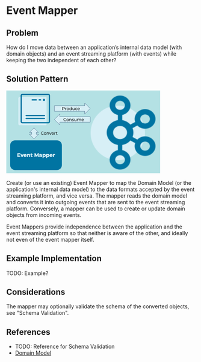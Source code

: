 # Event Mapper

## Problem
How do I move data between an application’s internal data model (with domain objects) and an event streaming platform (with events) while keeping the two independent of each other?

## Solution Pattern
![event-mapper](../img/event-mapper.png)

Create (or use an existing) Event Mapper to map the Domain Model (or the application's internal data model) to the data formats accepted by the event streaming platform, and vice versa. The mapper reads the domain model and converts it into outgoing events that are sent to the event streaming platform. Conversely, a mapper can be used to create or update domain objects from incoming events.

Event Mappers provide independence between the application and the event streaming platform so that neither is aware of the other, and ideally not even of the event mapper itself.

## Example Implementation
TODO: Example?

## Considerations
The mapper may optionally validate the schema of the converted objects, see "Schema Validation".

## References
* TODO: Reference for Schema Validation 
* [Domain Model](https://en.wikipedia.org/wiki/Domain_model)
